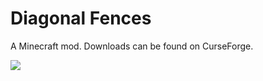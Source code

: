 # Diagonal Fences

A Minecraft mod. Downloads can be found on CurseForge.

![](https://i.imgur.com/mU9OlhP.png)